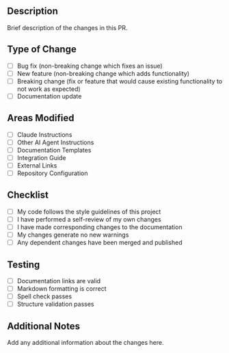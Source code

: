 ## Description

Brief description of the changes in this PR.

## Type of Change

- [ ] Bug fix (non-breaking change which fixes an issue)
- [ ] New feature (non-breaking change which adds functionality)
- [ ] Breaking change (fix or feature that would cause existing functionality to not work as expected)
- [ ] Documentation update

## Areas Modified

- [ ] Claude Instructions
- [ ] Other AI Agent Instructions
- [ ] Documentation Templates
- [ ] Integration Guide
- [ ] External Links
- [ ] Repository Configuration

## Checklist

- [ ] My code follows the style guidelines of this project
- [ ] I have performed a self-review of my own changes
- [ ] I have made corresponding changes to the documentation
- [ ] My changes generate no new warnings
- [ ] Any dependent changes have been merged and published

## Testing

- [ ] Documentation links are valid
- [ ] Markdown formatting is correct
- [ ] Spell check passes
- [ ] Structure validation passes

## Additional Notes

Add any additional information about the changes here.
